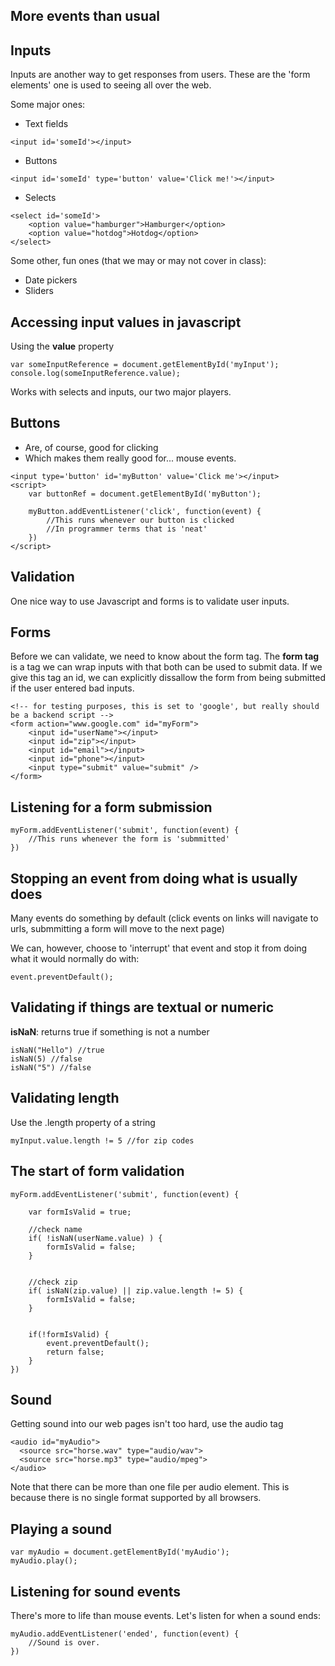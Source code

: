 More events than usual
---------------------------

Inputs
---------------------------

Inputs are another way to get responses from users. These are the 'form elements' one is used to seeing all over the web.

Some major ones:

- Text fields

```
<input id='someId'></input>
```

- Buttons

```
<input id='someId' type='button' value='Click me!'></input>
```

- Selects

```
<select id='someId'>
	<option value="hamburger">Hamburger</option>
	<option value="hotdog">Hotdog</option>
</select>
```

Some other, fun ones (that we may or may not cover in class):

- Date pickers
- Sliders

Accessing input values in javascript
--------------------------

Using the **value** property

```
var someInputReference = document.getElementById('myInput');
console.log(someInputReference.value);
```

Works with selects and inputs, our two major players.

Buttons
--------------------------

- Are, of course, good for clicking
- Which makes them really good for... mouse events.

```
<input type='button' id='myButton' value='Click me'></input>
<script>
	var buttonRef = document.getElementById('myButton');

	myButton.addEventListener('click', function(event) {
		//This runs whenever our button is clicked
		//In programmer terms that is 'neat'
	})
</script>
```

Validation
---------------------------

One nice way to use Javascript and forms is to validate user inputs.

Forms
--------------------------

Before we can validate, we need to know about the form tag.
The **form tag** is a tag we can wrap inputs with that both can be used to submit data. If we give this tag an id, we can explicitly dissallow the form from being submitted if the user entered bad inputs.

```
<!-- for testing purposes, this is set to 'google', but really should be a backend script -->
<form action="www.google.com" id="myForm">
	<input id="userName"></input>
	<input id="zip"></input>
	<input id="email"></input>
	<input id="phone"></input>
	<input type="submit" value="submit" />
</form>
```

Listening for a form submission
---------------------------

```
myForm.addEventListener('submit', function(event) {
	//This runs whenever the form is 'submmitted'
})
```

Stopping an event from doing what is usually does
---------------------------

Many events do something by default (click events on links will navigate to urls, submmitting a form will move to the next page)

We can, however, choose to 'interrupt' that event and stop it from doing what it would normally do with:

```
event.preventDefault();
```

Validating if things are textual or numeric
--------------------------

**isNaN**: returns true if something is not a number

```
isNaN("Hello") //true
isNaN(5) //false
isNaN("5") //false
```

Validating length
---------------------------

Use the .length property of a string

```
myInput.value.length != 5 //for zip codes
```

The start of form validation
---------------------------

```
myForm.addEventListener('submit', function(event) {
				
	var formIsValid = true;

	//check name
	if( !isNaN(userName.value) ) {
		formIsValid = false;
	}


	//check zip
	if( isNaN(zip.value) || zip.value.length != 5) {
		formIsValid = false;
	}


	if(!formIsValid) {
		event.preventDefault();
    	return false;
	}
})
```


Sound
---------------------------

Getting sound into our web pages isn't too hard, use the audio tag

```
<audio id="myAudio">
  <source src="horse.wav" type="audio/wav">
  <source src="horse.mp3" type="audio/mpeg">
</audio>
```

Note that there can be more than one file per audio element. This is because there is no single format supported by all browsers.

Playing a sound
----------------------------

```
var myAudio = document.getElementById('myAudio');
myAudio.play();
```

Listening for sound events
----------------------------

There's more to life than mouse events.
Let's listen for when a sound ends:

```
myAudio.addEventListener('ended', function(event) {
	//Sound is over.
})
```
